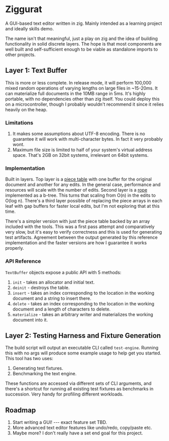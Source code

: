 # Ziggurat
A GUI-based text editor written in zig. Mainly intended as a learning project and ideally skills demo.

The name isn't that meaningful, just a play on zig and the idea of building functionality in solid discrete layers. The hope is that most components are well built and self-sufficient enough to be viable as standalone imports to other projects. 

## Layer 1: Text Buffer

This is more or less complete. In release mode, it will perform 100,000 mixed random operations of varying lengths on large files in ~15-20ms. It can materialize full documents in the 10MB range in 5ms. It's highly portable, with no dependencies other than zig itself. You could deploy this on a microcontroller, though I probably wouldn't recommend it since it relies heavily on the heap. 

### Limitations

1. It makes some assumptions about UTF-8 encoding. There is no guarantee it will work with multi-character bytes. In fact it very probably wont.
2. Maximum file size is limited to half of your system's virtual address space. That's 2GB on 32bit systems, irrelevant on 64bit systems. 

### Implementation

Built in layers. Top layer is a [piece table](https://dev.to/_darrenburns/the-piece-table---the-unsung-hero-of-your-text-editor-al8/comments) with one buffer for the original document and another for any edits. In the general case, performance and resources will scale with the number of edits. Second layer is a [rope](https://en.wikipedia.org/wiki/Rope_(data_structure)) implemented as a b-tree. This turns that scaling from O(n) in the edits to O(log n). There's a third layer possible of replacing the piece arrays in each leaf with gap buffers for faster local edits, but I'm not exploring that at this time. 

There's a simpler version with just the piece table backed by an array included with the tools. This was a first pass attempt and comparatively very slow, but it's easy to verify correctness and this is used for generating test artifacts. Agreement between the output generated by this reference implementation and the faster versions are how I guarantee it works properly.  

### API Reference

`TextBuffer` objects expose a public API with 5 methods:

1. `init` - takes an allocator and initial text.
2. `deinit` - destroys the table.
3. `insert` - takes an index corresponding to the location in the working document and a string to insert there.
4. `delete` - takes an index corresponding to the location in the working document and a length of characters to delete.
5. `materialize` - takes an arbitrary writer and materializes the working document into it.

## Layer 2: Testing Harness and Fixture Generation

The build script will output an executable CLI called `test-engine`. Running this with no args will produce some example usage to help get you started. This tool has two uses:

1. Generating test fixtures.
2. Benchmarking the text engine. 

These functions are accessed via different sets of CLI arguments, and there's a shortcut for running all existing test fixtures as benchmarks in succession. Very handy for profiling different workloads. 

## Roadmap

1. Start writing a GUI! --- exact feature set TBD.
2. More advanced text editor features like undo/redo, copy/paste etc.
3. Maybe more? I don't really have a set end goal for this project. 
